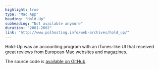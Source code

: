 ```yaml
---
highlight: true
type: "Mac App"
heading: "Hold-Up"
subheading: "Not available anymore"
duration: "2001-2002"
link: "http://www.polhosting.info/web-archives/hold_up/"
---
```


Hold-Up was an accounting program with an iTunes-like UI that received great reviews from European Mac websites and magazines.

The source code is <a href="https://github.com/swisspol/Hold-Up">available on GitHub</a>.
